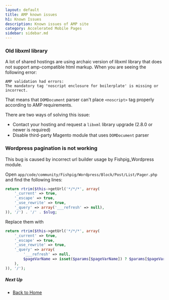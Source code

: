```yaml
---
layout: default
title: AMP known issues
h1: Known Issues
description: Known issues of AMP site
category: Accelerated Mobile Pages
sidebar: sidebar.md
---
```


### Old libxml library

A lot of shared hostings are using archaic version of libxml library that does
not support amp-compatible html markup. When you are seeing the following error:

```
AMP validation had errors:
The mandatory tag 'noscript enclosure for boilerplate' is missing or incorrect.
```

That means that `DOMDocument` parser can't place `<noscript>` tag properly
according to AMP requirements.

There are two ways of solving this issue:

 -  Contact your hosting and request a `libxml` library upgrade (2.8.0 or newer
    is required)
 -  Disable third-party Magento module that uses `DOMDocument` parser

### Wordpress pagination is not working

This bug is caused by incorrect url builder usage by Fishpig_Wordpress module.

Open `app/code/community/Fishpig/Wordpress/Block/Post/List/Pager.php` and find
the following lines:

```php
return rtrim($this->getUrl('*/*/*', array(
    '_current' => true,
    '_escape' => true,
    '_use_rewrite' => true,
    '_query' => array('___refresh' => null),
)), '/') . '/' . $slug;
```

Replace them with

```php
return rtrim($this->getUrl('*/*/*', array(
    '_current' => true,
    '_escape' => true,
    '_use_rewrite' => true,
    '_query' => array(
        '___refresh' => null,
        $pageVarName => isset($params[$pageVarName]) ? $params[$pageVarName] : null
    ),
)), '/');
```

##### Next Up

 -  [Back to Home](/m1/extensions/amp/)
